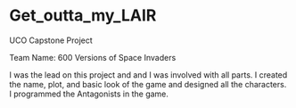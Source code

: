 # Get_outta_my_LAIR
UCO Capstone Project

Team Name: 600 Versions of Space Invaders

I was the lead on this project and and I was involved with all parts.  I created the name, plot, and basic look of the game and designed all the characters. I programmed the Antagonists in the game.
